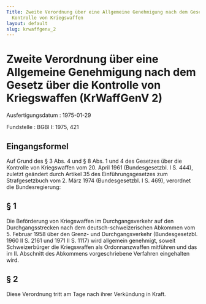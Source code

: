 ```yaml
---
Title: Zweite Verordnung über eine Allgemeine Genehmigung nach dem Gesetz über die
  Kontrolle von Kriegswaffen
layout: default
slug: krwaffgenv_2
---
```


# Zweite Verordnung über eine Allgemeine Genehmigung nach dem Gesetz über die Kontrolle von Kriegswaffen (KrWaffGenV 2)

Ausfertigungsdatum
:   1975-01-29

Fundstelle
:   BGBl I: 1975, 421



## Eingangsformel

Auf Grund des § 3 Abs. 4 und § 8 Abs. 1 und 4 des Gesetzes über die
Kontrolle von Kriegswaffen vom 20. April 1961 (Bundesgesetzbl. I S.
444), zuletzt geändert durch Artikel 35 des Einführungsgesetzes zum
Strafgesetzbuch vom 2. März 1974 (Bundesgesetzbl. I S. 469), verordnet
die Bundesregierung:


## § 1

Die Beförderung von Kriegswaffen im Durchgangsverkehr auf den
Durchgangsstrecken nach dem deutsch-schweizerischen Abkommen vom 5.
Februar 1958 über den Grenz- und Durchgangsverkehr (Bundesgesetzbl.
1960 II S. 2161 und 1971 II S. 1117) wird allgemein genehmigt, soweit
Schweizerbürger die Kriegswaffen als Ordonnanzwaffen mitführen und das
im II. Abschnitt des Abkommens vorgeschriebene Verfahren eingehalten
wird.


## § 2

Diese Verordnung tritt am Tage nach ihrer Verkündung in Kraft.

